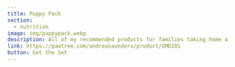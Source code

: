 ```yaml
---
title: Puppy Pack
section:
  - nutrition
image: img/puppypack.webp
description: All of my recommended products for families taking home a new puppy.
link: https://pawtree.com/andreasaunders/product/GMD201
button: Get the Set
---
```

